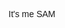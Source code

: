 <link rel="preconnect" href="https://fonts.googleapis.com">
<link rel="preconnect" href="https://fonts.gstatic.com" crossorigin>
<link href="https://fonts.googleapis.com/css2?family=Cutive+Mono&family=Raleway:wght@100;200;300;400;500;600;700;800;900&display=swap" rel="stylesheet">

<p style="font-family: 'Cutive Mono', monospace;
font-family: 'Raleway', sans-serif;">It's me SAM</p>
